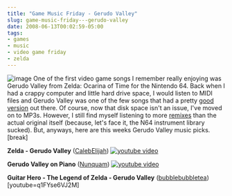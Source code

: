```yaml
---
title: "Game Music Friday - Gerudo Valley"
slug: game-music-friday---gerudo-valley
date: 2008-06-13T00:02:59-05:00
tags:
- games
- music
- video game friday
- zelda
---
```

![](http://www.dxprog.com/pics/bumpers/gmf_gerudo.png "image")
One of the first video game songs I remember really enjoying was Gerudo Valley from Zelda: Ocarina of Time for the Nintendo 64. Back when I had a crappy computer and little hard drive space, I would listen to MIDI files and Gerudo Valley was one of the few songs that had a pretty [good version](http://www.vgmusic.com/music/console/nintendo/n64/Z64gerud.mid) out there. Of course, now that disk space isn't an issue, I've moved on to MP3s. However, I still find myself listening to more [remixes](http://www.ocremix.org/remix/OCR00109/) than the actual original itself (because, let's face it, the N64 instrument library sucked). But, anyways, here are this weeks Gerudo Valley music picks.[break]

**Zelda - Gerudo Valley** ([CalebElijah](http://www.youtube.com/user/CalebElijah))
[![youtube video](https://img.youtube.com/vi/1rfGbB0zqz8/0.jpg)](https://www.youtube.com/watch?v=1rfGbB0zqz8)

**Gerudo Valley on Piano** ([Nunquam](http://www.youtube.com/user/Nunquam))
[![youtube video](https://img.youtube.com/vi/tz_je6_QnWs/0.jpg)](https://www.youtube.com/watch?v=tz_je6_QnWs)

**Guitar Hero - The Legend of Zelda - Gerudo Valley** ([bubblebubbletea](http://www.youtube.com/user/bubblebubbletea))
[youtube=q1FYse6VJ2M]
